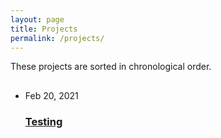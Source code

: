 ```yaml
---
layout: page
title: Projects
permalink: /projects/
---
```


These projects are sorted in chronological order.


<main class="page-content" aria-label="Content">
    <div class="wrapper">
        <div class="home">
            <h2 class="post-list-heading"></h2>
            <ul class="post-list">
                <!-- You can add more list here, and you can add new project pages by adding .md files in the dict "projects" in the root dict. The html will be generated and stored in the _site/projects/. Then add link to the list below-->
                <li>
                    <span class="post-meta">Feb 20, 2021</span>
                    <h3><a class="post-link" href="/projects/project_testing.html">Testing</a></h3>
                </li>
            </ul>
        </div>
    </div>
</main>
